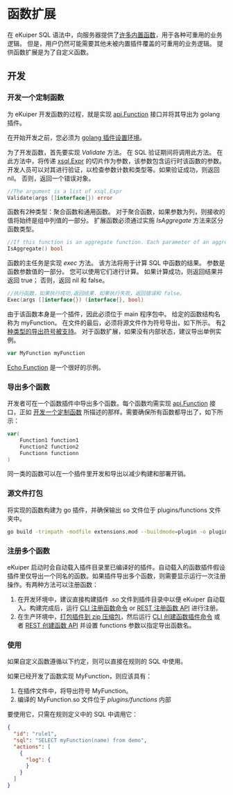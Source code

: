 # 函数扩展

在 eKuiper SQL 语法中，向服务器提供了[许多内置函数](../../sqls/built-in_functions.md)，用于各种可重用的业务逻辑。 但是，用户仍然可能需要其他未被内置插件覆盖的可重用的业务逻辑。 提供函数扩展是为了自定义函数。

## 开发

### 开发一个定制函数

为 eKuiper 开发函数的过程，就是实现 [api.Function](https://github.com/lf-edge/ekuiper/blob/master/pkg/api/stream.go) 接口并将其导出为 golang 插件。

在开始开发之前，您必须为 [golang 插件设置环境](../overview.md#setup-the-plugin-developing-environment)。

为了开发函数，首先要实现 _Validate_ 方法。 在 SQL 验证期间将调用此方法。 在此方法中，将传递 [xsql.Expr](https://github.com/lf-edge/ekuiper/blob/master/pkg/ast/expr.go) 的切片作为参数，该参数包含运行时该函数的参数。 开发人员可以对其进行验证，以检查参数计数和类型等。如果验证成功，则返回 nil。 否则，返回一个错误对象。

```go
//The argument is a list of xsql.Expr
Validate(args []interface{}) error
```
函数有2种类型：聚合函数和通用函数。 对于聚合函数，如果参数为列，则接收的值将始终是组中列值的一部分。 扩展函数必须通过实施 _IsAggregate_ 方法来区分函数类型。

```go
//If this function is an aggregate function. Each parameter of an aggregate function will be a slice
IsAggregate() bool
```

函数的主任务是实现 _exec_ 方法。 该方法将用于计算 SQL 中函数的结果。 参数是函数参数值的一部分。 您可以使用它们进行计算。 如果计算成功，则返回结果并返回 true； 否则，返回 nil 和 false。

```go
//执行函数，如果执行成功,返回结果，如果执行失败，返回错误和 false。
Exec(args []interface{}) (interface{}, bool)
```

由于该函数本身是一个插件，因此必须位于 main 程序包中。 给定的函数结构名称为 myFunction。 在文件的最后，必须将源文件作为符号导出，如下所示。 有[2种类型的导出符号被支持](../overview.md#plugin-development)。 对于函数扩展，如果没有内部状态，建议导出单例实例。

```go
var MyFunction myFunction
```

[Echo Function](https://github.com/lf-edge/ekuiper/blob/master/extensions/functions/echo/echo.go) 是一个很好的示例。

### 导出多个函数

开发者可在一个函数插件中导出多个函数。每个函数均需实现 [api.Function](https://github.com/lf-edge/ekuiper/blob/master/pkg/api/stream.go) 接口，正如 [开发一个定制函数](#develop-a-customized-function) 所描述的那样。需要确保所有函数都导出了，如下所示：

```go
var(
    Function1 function1
    Function2 function2
    Functionn functionn
)
```

同一类的函数可以在一个插件里开发和导出以减少构建和部署开销。

### 源文件打包
将实现的函数构建为 go 插件，并确保输出 so 文件位于 plugins/functions 文件夹中。

```bash
go build -trimpath -modfile extensions.mod --buildmode=plugin -o plugins/functions/MyFunction.so extensions/functions/my_function.go
```

### 注册多个函数

eKuiper 启动时会自动载入插件目录里已编译好的插件。自动载入的函数插件假设插件里仅导出一个同名的函数。如果插件导出多个函数，则需要显示运行一次注册操作。有两种方法可以注册函数：

1. 在开发环境中，建议直接构建插件 .so 文件到插件目录中以便 eKuiper 自动载入。构建完成后，运行 [CLI 注册函数命令](../../cli/plugins.md#register-functions) or [REST 注册函数 API](../../restapi/plugins.md#register-functions) 进行注册。
2. 在生产环境中，[打包插件到 zip 压缩包](../../plugins/plugins_tutorial.md#plugin-deployment-1)，然后运行 [CLI 创建函数插件命令](../../cli/plugins.md#create-a-plugin) 或者 [REST 创建函数 API](../../restapi/plugins.md#create-a-plugin) 并设置 functions 参数以指定导出函数名。

### 使用

如果自定义函数遵循以下约定，则可以直接在规则的 SQL 中使用。

如果已经开发了函数实现 MyFunction，则应该具有：

1. 在插件文件中，将导出符号 MyFunction。
2. 编译的 MyFunction.so 文件位于 _plugins/functions_ 内部

要使用它，只需在规则定义中的 SQL 中调用它：
```json
{
  "id": "rule1",
  "sql": "SELECT myFunction(name) from demo",
  "actions": [
    {
      "log": {
      }
    }
  ]
}
```
